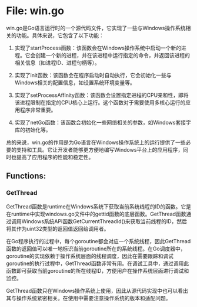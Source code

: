 # File: win.go

win.go是Go语言运行时的一个源代码文件，它实现了一些与Windows操作系统相关的功能。具体来说，它包含了以下功能：

1. 实现了startProcess函数：该函数会在Windows操作系统中启动一个新的进程。它会创建一个新的进程，并在该进程中运行指定的命令，并返回该进程的相关信息（如进程ID、进程句柄等）。

2. 实现了init函数：该函数会在程序启动时自动执行，它会初始化一些与Windows相关的配置信息，如设置系统环境变量等。

3. 实现了setProcessAffinity函数：该函数会设置指定进程的CPU亲和性，即将该进程限制在指定的CPU核心上运行。这个函数对于需要使用多核心运行的应用程序非常重要。

4. 实现了netGo函数：该函数会初始化一些网络相关的参数，如Windows套接字库的初始化等。

总的来说，win.go的作用是为Go语言在Windows操作系统上的运行提供了一些必要的支持和工具。它让开发者能够更方便地编写Windows平台上的应用程序，同时也提高了应用程序的性能和稳定性。

## Functions:

### GetThread

GetThread函数是runtime在Windows系统下获取当前系统线程的ID的函数。它是在runtime中实现windows.go文件中的gettid函数的底层函数。GetThread函数通过调用Windows系统API函数GetCurrentThreadId()来获取当前线程的ID，然后将其作为uint32类型的返回值返回给调用者。

在Go程序执行的过程中，每个goroutine都会对应一个系统线程，因此GetThread函数的返回值可以唯一地标识当前goroutine所在的系统线程。在Go调度器中，goroutine的实现依赖于操作系统层面的线程调度，因此在需要跟踪和调试goroutine的执行过程中，GetThread函数非常有用。在调试工具中，通过调用此函数即可获取当前goroutine的所在线程ID，方便用户在操作系统层面进行调试和监控。

GetThread函数只在Windows操作系统上使用，因此从源代码实现中也可以看出其与操作系统紧密相关。在使用中需要注意操作系统的版本和适配问题。



